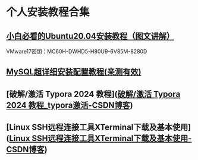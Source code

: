 # 个人安装教程合集

## [小白必看的Ubuntu20.04安装教程（图文讲解）]([小白必看的Ubuntu20.04安装教程（图文讲解）-CSDN博客](https://blog.csdn.net/m0_63558278/article/details/137891942?ops_request_misc=%7B%22request%5Fid%22%3A%22dd040914441568b4bbba57f4f9e7407b%22%2C%22scm%22%3A%2220140713.130102334..%22%7D&request_id=dd040914441568b4bbba57f4f9e7407b&biz_id=0&utm_medium=distribute.pc_search_result.none-task-blog-2~all~top_positive~default-2-137891942-null-null.142^v101^pc_search_result_base4&utm_term=ubuntu20.04安装教程&spm=1018.2226.3001.4187))

VMware17密钥：MC60H-DWHD5-H80U9-6V85M-8280D

## [MySQL超详细安装配置教程(亲测有效)]([MySQL超详细安装配置教程(亲测有效)_mysql安装教程-CSDN博客](https://blog.csdn.net/wer24_25/article/details/139959655?ops_request_misc=%7B%22request%5Fid%22%3A%223aa4feffde438f80da7c2d3d05e0004b%22%2C%22scm%22%3A%2220140713.130102334..%22%7D&request_id=3aa4feffde438f80da7c2d3d05e0004b&biz_id=0&utm_medium=distribute.pc_search_result.none-task-blog-2~all~top_positive~default-1-139959655-null-null.142^v101^pc_search_result_base4&utm_term=mysql安装配置教程&spm=1018.2226.3001.4187))

## [破解/激活 Typora 2024 教程]([破解/激活 Typora 2024 教程_typora激活-CSDN博客](https://blog.csdn.net/qjkewdmgkq/article/details/139335063?ops_request_misc=%7B%22request%5Fid%22%3A%222555cc7b17ce1f4b2099c0083e072d54%22%2C%22scm%22%3A%2220140713.130102334..%22%7D&request_id=2555cc7b17ce1f4b2099c0083e072d54&biz_id=0&utm_medium=distribute.pc_search_result.none-task-blog-2~all~top_click~default-2-139335063-null-null.142^v101^pc_search_result_base4&utm_term=typora破解&spm=1018.2226.3001.4187))

## [Linux SSH远程连接工具XTerminal下载及基本使用]([Linux SSH远程连接工具XTerminal下载及基本使用-CSDN博客](https://blog.csdn.net/Querycache/article/details/144566686?ops_request_misc=&request_id=&biz_id=102&utm_term=xterminal连接linux&utm_medium=distribute.pc_search_result.none-task-blog-2~all~sobaiduweb~default-1-144566686.142^v101^pc_search_result_base4&spm=1018.2226.3001.4187))
